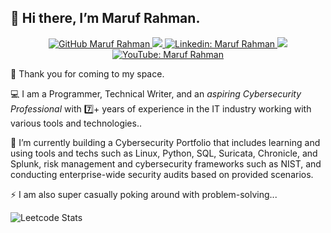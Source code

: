 👋 Hi there, I’m Maruf Rahman.
---
<div align="center">
    <p>
        <a href="https://github.com/marufrahmangit">
            <img src="https://img.shields.io/github/followers/marufrahmangit?label=follow&amp;style=social"
                alt="GitHub Maruf Rahman" />
        </a>
        <a href="https://github.com/marufrahmangit">
            <img src="https://komarev.com/ghpvc/?username=marufrahmangit">
        </a>
        <a href="https://linkedin.com/in/marufrahmangit">
            <img src="https://img.shields.io/badge/-marufrahman-0a66c2?style=flat-square&amp;logo=Linkedin&amp;logoColor=white&amp;link=https://linkedin.com/in/marufrahmanpro"
                alt="Linkedin: Maruf Rahman" />
        </a>
        <a href="mailto:marufrahman.work@gmail.com">
            <img src="https://img.shields.io/badge/%marufrahman.work@gmail.com-black?color=14171A&labelColor=ef5350&logo=gmail&logoColor=ffffff">
        </a>
        <a href="https://youtube.com/@marufrahmandigital">
            <img src="https://img.shields.io/badge/-Marufrahman-ff0000?style=flat-square&amp;logo=Youtube&amp;logoColor=white&amp;link=https://www.youtube.com/@marufrahmandigital"
                alt="YouTube: Maruf Rahman" />
        </a>
    </p>
</div>

👀 Thank you for coming to my space.

💻 I am a Programmer, Technical Writer, and an *aspiring Cybersecurity Professional* with 7️⃣+ years of experience in the IT industry working with various tools and technologies.. 

🌱 I’m currently building a Cybersecurity Portfolio that includes learning and using tools and techs such as Linux, Python, SQL, Suricata, Chronicle, and Splunk, risk management and cybersecurity frameworks such as NIST, and conducting enterprise-wide security audits based on provided scenarios.

⚡ I am also super casually poking around with problem-solving...

![Leetcode Stats](https://leetcard.jacoblin.cool/marufrahman_leetcode)
